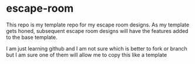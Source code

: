 # escape-room

This repo is my template repo for my escape room designs. As my template gets honed, subsequent escape room designs will have the features added to the base template.

I am just learning github and I am not sure which is better to fork or branch but I am sure one of them will allow me to copy this like a template
